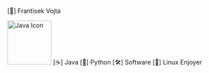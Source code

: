 [👋] Frantisek Vojta
<td><img src="https://techstack-generator.vercel.app/java-icon.svg" alt="Java Icon" width="100"></td>
    <td style="width: 50px;"></td>
[☕] Java                                      
[🐍] Python        
[🛠️] Software           
[🐧] Linux Enjoyer
